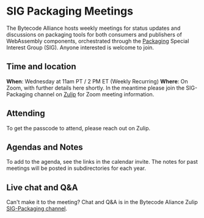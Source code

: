 # SIG Packaging Meetings

The Bytecode Alliance hosts weekly meetings for status updates and discussions on packaging tools for both consumers and publishers of WebAssembly components, orchestrated through the [Packaging](https://github.com/bytecodealliance/governance/blob/main/SIGs/sig-packaging/proposal.md) Special Interest Group (SIG). Anyone interested is welcome to join.

## Time and location

**When**: Wednesday at 11am PT / 2 PM ET (Weekly Recurring)
**Where**: On Zoom, with further details here shortly.  In the meantime please join the SIG-Packaging channel on [Zulip](https://bytecodealliance.zulipchat.com/#narrow/stream/441851-SIG-Packaging) for Zoom meeting information.

## Attending

To get the passcode to attend, please reach out on Zulip.

## Agendas and Notes
To add to the agenda, see the links in the calendar invite. The notes for past meetings will be posted in subdirectories for each year.

## Live chat and Q&A
Can't make it to the meeting?  Chat and Q&A is in the Bytecode Aliance Zulip [SIG-Packaging channel](https://bytecodealliance.zulipchat.com/#narrow/stream/441851-SIG-Packaging).
